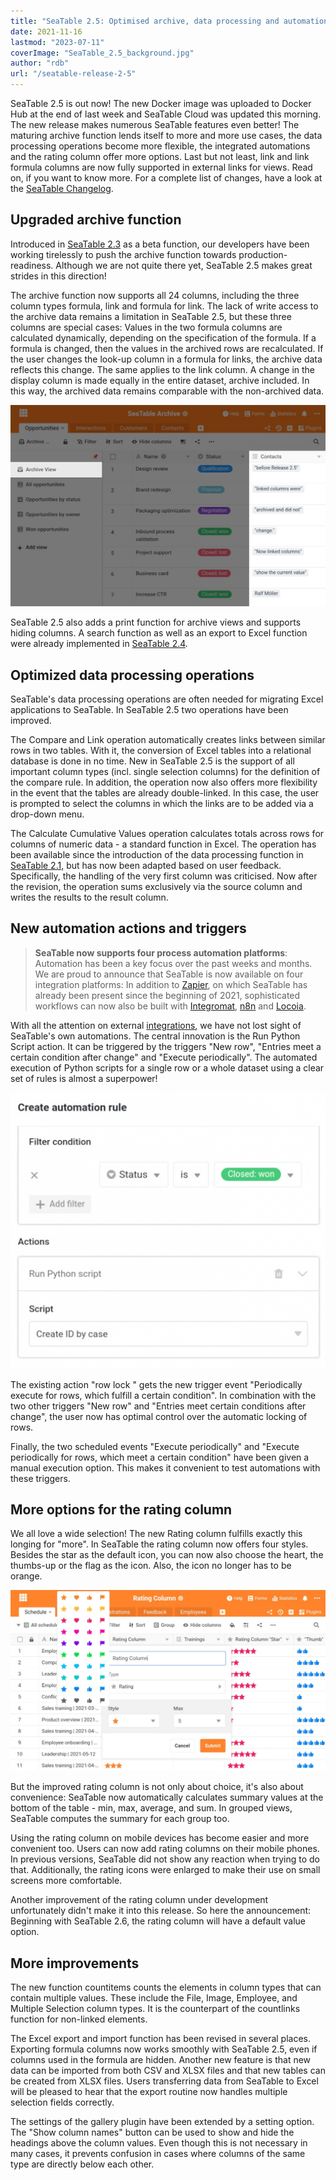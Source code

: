 ```yaml
---
title: "SeaTable 2.5: Optimised archive, data processing and automations - SeaTable"
date: 2021-11-16
lastmod: "2023-07-11"
coverImage: "SeaTable_2.5_background.jpg"
author: "rdb"
url: "/seatable-release-2-5"
---
```


SeaTable 2.5 is out now! The new Docker image was uploaded to Docker Hub at the end of last week and SeaTable Cloud was updated this morning. The new release makes numerous SeaTable features even better! The maturing archive function lends itself to more and more use cases, the data processing operations become more flexible, the integrated automations and the rating column offer more options. Last but not least, link and link formula columns are now fully supported in external links for views. Read on, if you want to know more. For a complete list of changes, have a look at the [SeaTable Changelog](/en/docs/changelog/version-2-5/).

## Upgraded archive function

Introduced in [SeaTable 2.3](/en/seatable-release-2-3/?lang=auto) as a beta function, our developers have been working tirelessly to push the archive function towards production-readiness. Although we are not quite there yet, SeaTable 2.5 makes great strides in this direction!

The archive function now supports all 24 columns, including the three column types formula, link and formula for link. The lack of write access to the archive data remains a limitation in SeaTable 2.5, but these three columns are special cases: Values in the two formula columns are calculated dynamically, depending on the specification of the formula. If a formula is changed, then the values in the archived rows are recalculated. If the user changes the look-up column in a formula for links, the archive data reflects this change. The same applies to the link column. A change in the display column is made equally in the entire dataset, archive included. In this way, the archived data remains comparable with the non-archived data.

![The revised archive view of SeaTable](images/archive-view.jpg)

SeaTable 2.5 also adds a print function for archive views and supports hiding columns. A search function as well as an export to Excel function were already implemented in [SeaTable 2.4](/en/seatable-release-2-4/?lang=auto).

## Optimized data processing operations

SeaTable's data processing operations are often needed for migrating Excel applications to SeaTable. In SeaTable 2.5 two operations have been improved.

The Compare and Link operation automatically creates links between similar rows in two tables. With it, the conversion of Excel tables into a relational database is done in no time. New in SeaTable 2.5 is the support of all important column types (incl. single selection columns) for the definition of the compare rule. In addition, the operation now also offers more flexibility in the event that the tables are already double-linked. In this case, the user is prompted to select the columns in which the links are to be added via a drop-down menu.

The Calculate Cumulative Values operation calculates totals across rows for columns of numeric data - a standard function in Excel. The operation has been available since the introduction of the data processing function in [SeaTable 2.1,](/en/seatable-release-2-1/?lang=auto) but has now been adapted based on user feedback. Specifically, the handling of the very first column was criticised. Now after the revision, the operation sums exclusively via the source column and writes the results to the result column.

## New automation actions and triggers

> **SeaTable now supports four process automation platforms**:  
> Automation has been a key focus over the past weeks and months. We are proud to announce that SeaTable is now available on four integration platforms: In addition to [Zapier](https://zapier.com/apps/seatable/integrations), on which SeaTable has already been present since the beginning of 2021, sophisticated workflows can now also be built with [Integromat](https://www.integromat.com/en/integrations/seatable), [n8n](https://n8n.io/integrations/n8n-nodes-base.seaTable) and [Locoia](https://www.locoia.com/connector/seatable-integration).

With all the attention on external [integrations](https://seatable.io/en/integrationen/), we have not lost sight of SeaTable's own automations. The central innovation is the Run Python Script action. It can be triggered by the triggers "New row", "Entries meet a certain condition after change" and "Execute periodically". The automated execution of Python scripts for a single row or a whole dataset using a clear set of rules is almost a superpower!

![Python scripts can now be started via automation.](images/python-script-durch-automation-511x448.jpg)

The existing action "row lock " gets the new trigger event "Periodically execute for rows, which fulfill a certain condition". In combination with the two other triggers "New row" and "Entries meet certain conditions after change", the user now has optimal control over the automatic locking of rows.

Finally, the two scheduled events "Execute periodically" and "Execute periodically for rows, which meet a certain condition" have been given a manual execution option. This makes it convenient to test automations with these triggers.

## More options for the rating column

We all love a wide selection! The new Rating column fulfills exactly this longing for "more". In SeaTable the rating column now offers four styles. Besides the star as the default icon, you can now also choose the heart, the thumbs-up or the flag as the icon. Also, the icon no longer has to be orange.

![The new rating column in SeaTable 2.5](images/Bewertungsspalte.jpg)

But the improved rating column is not only about choice, it's also about convenience: SeaTable now automatically calculates summary values at the bottom of the table - min, max, average, and sum. In grouped views, SeaTable computes the summary for each group too.

Using the rating column on mobile devices has become easier and more convenient too. Users can now add rating columns on their mobile phones. In previous versions, SeaTable did not show any reaction when trying to do that. Additionally, the rating icons were enlarged to make their use on small screens more comfortable.

Another improvement of the rating column under development unfortunately didn't make it into this release. So here the announcement: Beginning with SeaTable 2.6, the rating column will have a default value option.

## More improvements

The new function countitems counts the elements in column types that can contain multiple values. These include the File, Image, Employee, and Multiple Selection column types. It is the counterpart of the countlinks function for non-linked elements.

The Excel export and import function has been revised in several places. Exporting formula columns now works smoothly with SeaTable 2.5, even if columns used in the formula are hidden. Another new feature is that new data can be imported from both CSV and XLSX files and that new tables can be created from XLSX files. Users transferring data from SeaTable to Excel will be pleased to hear that the export routine now handles multiple selection fields correctly.

The settings of the gallery plugin have been extended by a setting option. The "Show column names" button can be used to show and hide the headings above the column values. Even though this is not necessary in many cases, it prevents confusion in cases where columns of the same type are directly below each other.
